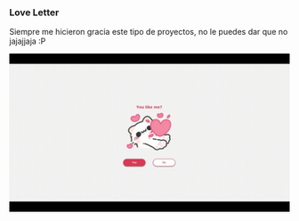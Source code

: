 ### Love Letter

Siempre me hicieron gracia este tipo de proyectos, no le puedes dar que no jajajjaja :P

<p align="center">
<img src="img/reameLoveLetter.gif">
</p>
